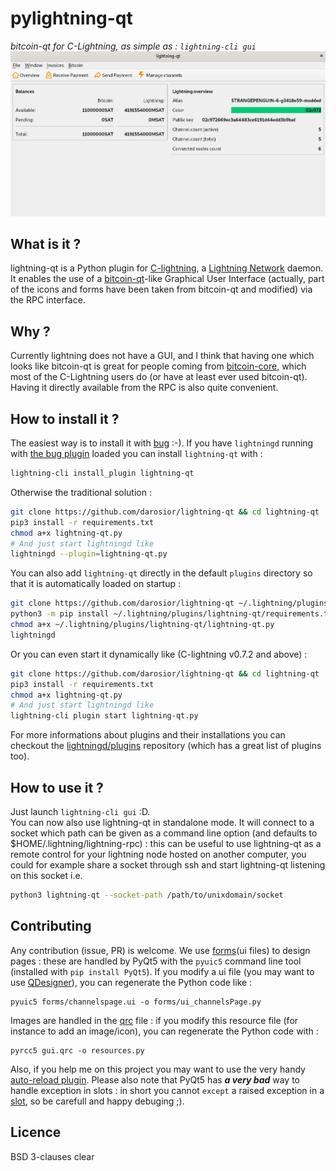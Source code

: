 # pylightning-qt
*bitcoin-qt for C-Lightning, as simple as : `lightning-cli gui`*
![lightning-qt screenshot](screenshot.png)
  
## What is it ?
lightning-qt is a Python plugin for [C-lightning](https://github.com/ElementsProject/lightning), a [Lightning Network](https://github.com/bitcoin/bitcoin/tree/master/src/qt) daemon. It enables the use of a [bitcoin-qt](https://github.com/bitcoin/bitcoin/tree/master/src/qt)-like Graphical User Interface (actually, part of the icons and forms have been taken from bitcoin-qt and modified) via the RPC interface.  
  
## Why ?
Currently lightning does not have a GUI, and I think that having one which looks like bitcoin-qt is great for people coming from [bitcoin-core](https://github.com/bitcoin/bitcoin), which most of the C-Lightning users do (or have at least ever used bitcoin-qt). Having it directly available from the RPC is also quite convenient.  
  
## How to install it ?
The easiest way is to install it with [bug](https://github.com/darosior/bug) :-). If you have `lightningd` running with [the bug plugin](https://github.com/darosior/bug) loaded you can install `lightning-qt` with :
```bash
lightning-cli install_plugin lightning-qt
```
Otherwise the traditional solution :  
```bash
git clone https://github.com/darosior/lightning-qt && cd lightning-qt
pip3 install -r requirements.txt
chmod a+x lightning-qt.py
# And just start lightningd like
lightningd --plugin=lightning-qt.py
```
You can also add `lightning-qt` directly in the default `plugins` directory so that it is automatically loaded on startup :
```bash
git clone https://github.com/darosior/lightning-qt ~/.lightning/plugins/lightning-qt
python3 -m pip install ~/.lightning/plugins/lightning-qt/requirements.txt
chmod a+x ~/.lightning/plugins/lightning-qt/lightning-qt.py
lightningd
```
Or you can even start it dynamically like (C-lightning v0.7.2 and above) :
```bash
git clone https://github.com/darosior/lightning-qt && cd lightning-qt
pip3 install -r requirements.txt
chmod a+x lightning-qt.py
# And just start lightningd like
lightning-cli plugin start lightning-qt.py
```
For more informations about plugins and their installations you can checkout the [lightningd/plugins](https://github.com/lightningd/plugins) repository (which has a great list of plugins too).

## How to use it ?
Just launch `lightning-cli gui` :D.  
You can now also use lightning-qt in standalone mode. It will connect to a socket which path can be given as a command line option (and defaults to $HOME/.lightning/lightning-rpc) : this can be useful to use lightning-qt as a remote control for your lightning node hosted on another computer, you could for example share a socket through ssh and start lightning-qt listening on this socket i.e.  
```bash
python3 lightning-qt --socket-path /path/to/unixdomain/socket
```
  
  
## Contributing
Any contribution (issue, PR) is welcome.
We use [forms](forms/)(ui files) to design pages : these are handled by PyQt5 with the `pyuic5` command line tool (installed with `pip install PyQt5`). If you modify a ui file (you may want to use [QDesigner](https://doc.qt.io/qt-5/qtdesigner-manual.html)), you can regenerate the Python code like :
```shell
pyuic5 forms/channelspage.ui -o forms/ui_channelsPage.py
```
Images are handled in the [qrc](gui.qrc) file : if you modify this resource file (for instance to add an image/icon), you can regenerate the Python code with :
```shell
pyrcc5 gui.qrc -o resources.py
```
Also, if you help me on this project you may want to use the very handy [auto-reload plugin](https://github.com/lightningd/plugins/tree/master/autoreload). Please also note that PyQt5 has *__a very bad__* way to handle exception in slots : in short you cannot `except` a raised exception in a [slot](https://doc.qt.io/qt-5/signalsandslots.html), so be carefull and happy debuging ;).  
   
## Licence
BSD 3-clauses clear

